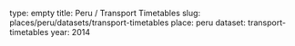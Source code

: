type: empty
title: Peru / Transport Timetables
slug: places/peru/datasets/transport-timetables
place: peru
dataset: transport-timetables
year: 2014

